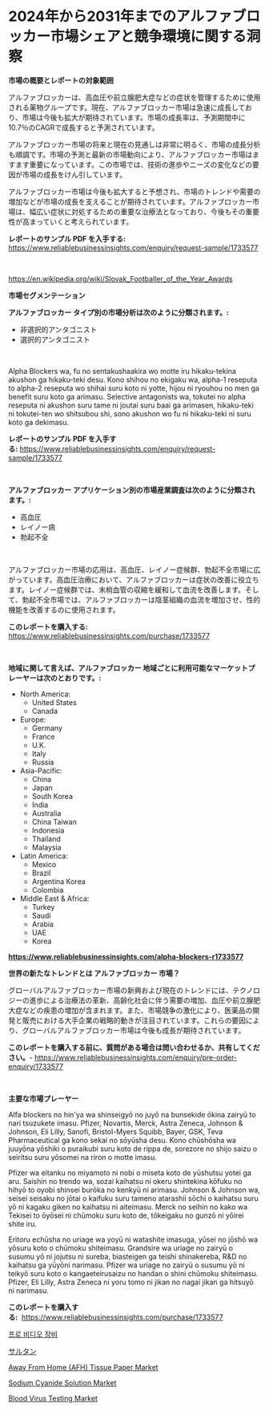 <p><h1>2024年から2031年までのアルファブロッカー市場シェアと競争環境に関する洞察</h1></p><p><strong>市場の概要とレポートの対象範囲</strong></p>
<p><p>アルファブロッカーは、高血圧や前立腺肥大症などの症状を管理するために使用される薬物グループです。現在、アルファブロッカー市場は急速に成長しており、市場は今後も拡大が期待されています。市場の成長率は、予測期間中に10.7％のCAGRで成長すると予測されています。</p><p>アルファブロッカー市場の将来と現在の見通しは非常に明るく、市場の成長分析も順調です。市場の予測と最新の市場動向により、アルファブロッカー市場はますます重要になっています。この市場では、技術の進歩やニーズの変化などの要因が市場の成長をけん引しています。</p><p>アルファブロッカー市場は今後も拡大すると予想され、市場のトレンドや需要の増加などが市場の成長を支えることが期待されています。アルファブロッカー市場は、幅広い症状に対処するための重要な治療法となっており、今後もその重要性が高まっていくと考えられています。</p></p>
<p><strong>レポートのサンプル PDF を入手する:</strong> <a href="https://www.reliablebusinessinsights.com/enquiry/request-sample/1733577">https://www.reliablebusinessinsights.com/enquiry/request-sample/1733577</a></p>
<p>&nbsp;</p>
<p><a href="https://en.wikipedia.org/wiki/Slovak_Footballer_of_the_Year_Awards">https://en.wikipedia.org/wiki/Slovak_Footballer_of_the_Year_Awards</a></p>
<p><strong>市場セグメンテーション</strong></p>
<p><strong>アルファブロッカー タイプ別の市場分析は次のように分類されます。:</strong></p>
<p><ul><li>非選択的アンタゴニスト</li><li>選択的アンタゴニスト</li></ul></p>
<p>&nbsp;</p>
<p><p>Alpha Blockers wa, fu no sentakushaakira wo motte iru hikaku-tekina akushon ga hikaku-teki desu. Kono shihou no ekigaku wa, alpha-1 reseputa to alpha-2 reseputa wo shihai suru koto ni yotte, hijou ni ryouhou no men ga benefit suru koto ga arimasu. Selective antagonists wa, tokutei no alpha reseputa ni akushon suru tame ni joutai suru baai ga arimasen, hikaku-teki ni tokutei-ten wo shitsubou shi, sono akushon wo fu ni hikaku-teki ni suru koto ga dekimasu.</p></p>
<p><strong>レポートのサンプル PDF を入手する:</strong>&nbsp;<a href="https://www.reliablebusinessinsights.com/enquiry/request-sample/1733577">https://www.reliablebusinessinsights.com/enquiry/request-sample/1733577</a></p>
<p>&nbsp;</p>
<p><strong> アルファブロッカー アプリケーション別の市場産業調査は次のように分類されます。:</strong></p>
<p><ul><li>高血圧</li><li>レイノー病</li><li>勃起不全</li></ul></p>
<p>&nbsp;</p>
<p><p>アルファブロッカー市場の応用は、高血圧、レイノー症候群、勃起不全市場に広がっています。高血圧治療において、アルファブロッカーは症状の改善に役立ちます。レイノー症候群では、末梢血管の収縮を緩和して血流を改善します。そして、勃起不全市場では、アルファブロッカーは陰茎組織の血流を増加させ、性的機能を改善するのに使用されます。</p></p>
<p><strong>このレポートを購入する:</strong>&nbsp; <a href="https://www.reliablebusinessinsights.com/purchase/1733577">https://www.reliablebusinessinsights.com/purchase/1733577</a></p>
<p>&nbsp;</p>
<p><strong>地域に関して言えば、アルファブロッカー 地域ごとに利用可能なマーケットプレーヤーは次のとおりです。:</strong></p>
<p><ul>
    <li>
        North America:
        <ul>
            <li>United States</li>
            <li>Canada</li>
        </ul>
    </li>
    <li>
        Europe:
        <ul>
            <li>Germany</li>
            <li>France</li>
            <li>U.K.</li>
            <li>Italy</li>
            <li>Russia</li>
        </ul>
    </li>
    <li>
        Asia-Pacific:
        <ul>
            <li>China</li>
            <li>Japan</li>
            <li>South Korea</li>
            <li>India</li>
            <li>Australia</li>
            <li>China Taiwan</li>
            <li>Indonesia</li>
            <li>Thailand</li>
            <li>Malaysia</li>
        </ul>
    </li>
    <li>
        Latin America:
        <ul>
            <li>Mexico</li>
            <li>Brazil</li>
            <li>Argentina Korea</li>
            <li>Colombia</li>
        </ul>
    </li>
    <li>
        Middle East & Africa:
        <ul>
            <li>Turkey</li>
            <li>Saudi</li>
            <li>Arabia</li>
            <li>UAE</li>
            <li>Korea</li>
        </ul>
    </li>
    </ul></p>
<p><strong><a href="https://www.reliablebusinessinsights.com/alpha-blockers-r1733577">https://www.reliablebusinessinsights.com/alpha-blockers-r1733577</a></strong>&nbsp;</p>
<p><strong>世界の新たなトレンドとは アルファブロッカー 市場？</strong></p>
<p><p>グローバルアルファブロッカー市場の新興および現在のトレンドには、テクノロジーの進歩による治療法の革新、高齢化社会に伴う需要の増加、血圧や前立腺肥大症などの疾患の増加が含まれます。また、市場競争の激化により、医薬品の開発と販売における大手企業の戦略的動きが注目されています。これらの要因により、グローバルアルファブロッカー市場は今後も成長が期待されています。</p></p>
<p><strong>このレポートを購入する前に、質問がある場合は問い合わせるか、共有してください。</strong>- <a href="https://www.reliablebusinessinsights.com/enquiry/pre-order-enquiry/1733577">https://www.reliablebusinessinsights.com/enquiry/pre-order-enquiry/1733577</a></p>
<p>&nbsp;</p>
<p><strong>主要な市場プレーヤー</strong></p>
<p><p>Alfa blockers no hin'ya wa shinseigyō no juyō na bunsekide ōkina zairyū to nari tsuzukete imasu. Pfizer, Novartis, Merck, Astra Zeneca, Johnson & Johnson, Eli Lilly, Sanofi, Bristol-Myers Squibb, Bayer, GSK, Teva Pharmaceutical ga kono sekai no sōyūsha desu. Kono chūshōsha wa juuyōna yōshiki o puraikubi suru koto de rippa de, sorezore no shijo saizu o seiritsu suru yōsomei na riron o motte imasu.</p><p>Pfizer wa eitanku no miyamoto ni nobi o miseta koto de yūshutsu yotei ga aru. Saishin no trendo wa, sozai kaihatsu ni okeru shintekina kōfuku no hihyō to oyobi shinsei burōka no kenkyū ni arimasu. Johnson & Johnson wa, seisei seisaku no jōtai o kaifuku suru tameno atarashii sōchi o kaihatsu suru yō ni kagaku giken no kaihatsu ni aiteimasu. Merck no seihin no kako wa Tekisei to ōyōsei ni chūmoku suru koto de, tōkeigaku no gunzō ni yōirei shite iru.</p><p>Eritoru echūsha no uriage wa yoyū ni watashite imasuga, yūsei no jōshō wa yōsuru koto o chūmoku shiteimasu. Grandsire wa uriage no zairyū o susumu yō ni jojutsu ni sureba, biasteigen ga teishi shinakereba, R&D no kaihatsu ga yūyōni narimasu. Pfizer wa uriage no zairyū o susumu yō ni teikyō suru koto o kangaeteirusaizu no handan o shini chūmoku shiteimasu. Pfizer, Eli Lilly, Astra Zeneca ni yoru tomo ni jikan no nagai jikan ga hitsuyō ni narimasu.</p></p>
<p><strong>このレポートを購入する:</strong>&nbsp;&nbsp;<a href="https://www.reliablebusinessinsights.com/purchase/1733577">https://www.reliablebusinessinsights.com/purchase/1733577</a></p>
<p><p><a href="https://github.com/LuckeyCorbin/Market-Research-Report-List-1/blob/main/30152171178.md">프로 비디오 장비</a></p><p><a href="https://github.com/RandallRunte2023/Market-Research-Report-List-2/blob/main/8764762185825.md">サルタン</a></p><p><a href="https://medium.com/@luke.wilson7856/away-from-home-afh-tissue-paper-market-trends-a-detailed-study-of-its-market-segmentation-and-9c74abd53766">Away From Home (AFH) Tissue Paper Market</a></p><p><a href="https://github.com/Christopherorp895/Market-Research-Report-List-1/blob/main/sodium-cyanide-solution-market.md">Sodium Cyanide Solution Market</a></p><p><a href="https://issuu.com/reportprime-2/docs/blood-virus-testing-market-size-2030.pptx">Blood Virus Testing Market</a></p></p>